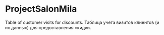 # ProjectSalonMila
 Table of customer visits for discounts. Таблица учета визитов клиентов (и их данных) для предоставления скидки.
